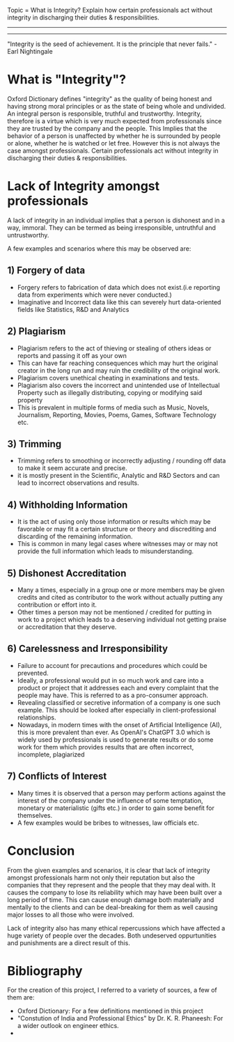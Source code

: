 Topic = What is Integrity? Explain how certain professionals act without integrity in discharging their duties & responsibilities.
* * *
***

<font align=centre>"Integrity is the seed of achievement. It is the principle that never fails."
\- Earl Nightingale</font>
# What is "Integrity"? 
Oxford Dictionary defines "integrity" as the quality of being honest and having strong moral principles or as the state of being whole and undivided. An integral person is responsible, truthful and trustworthy.
Integrity, therefore is a virtue which is very much expected from professionals since they are trusted by the company and the people. This Implies that the behavior of a person is unaffected by whether he is surrounded by people or alone, whether he is watched or let free. However this is not always the case amongst professionals. Certain professionals act without integrity in discharging their duties & responsibilities.

# Lack of Integrity amongst professionals
A lack of integrity in an individual implies that a person is dishonest and in a way, immoral. They can be termed as being irresponsible, untruthful and untrustworthy. 

A few examples and scenarios where this may be observed are:

## 1) Forgery of data
- Forgery refers to fabrication of data which does not exist.(i.e reporting data from experiments which were never conducted.)
- Imaginative and Incorrect data like this can severely hurt data-oriented fields like Statistics, R&D and Analytics

## 2) Plagiarism
- Plagiarism refers to the act of thieving or stealing of others ideas or reports and passing it off as your own
- This can have far reaching consequences which may hurt the original creator in the long run and may ruin the credibility of the original work.
- Plagiarism covers unethical cheating in examinations and tests.
- Plagiarism also covers the incorrect and unintended use of Intellectual Property such as illegally distributing, copying or modifying said property
- This is prevalent in multiple forms of media such as Music, Novels, Journalism, Reporting, Movies, Poems, Games, Software Technology etc.

## 3) Trimming
- Trimming refers to smoothing or incorrectly adjusting / rounding off data to make it seem accurate and precise.
- it is mostly present in the Scientific, Analytic and R&D Sectors and can lead to incorrect observations and results.

## 4) Withholding Information
- It is the act of using only those information or results which may be favorable or may fit a certain structure or theory and discrediting and discarding of the remaining information.
- This is common in many legal cases where witnesses may or may not provide the full information which leads to misunderstanding.

## 5) Dishonest Accreditation
- Many a times, especially in a group one or more members may be given credits and cited as contributor to the work without actually putting any contribution or effort into it.
- Other times a person may not be mentioned / credited for putting in work to a project which leads to a deserving individual not getting praise or accreditation that they deserve.

## 6) Carelessness and Irresponsibility
- Failure to account for precautions and procedures which could be prevented.
- Ideally, a professional would put in so much work and care into a product or project that it addresses each and every complaint that the people may have. This is referred to as a pro-consumer approach.
- Revealing classified or secretive information of a company is one such example. This should be looked after especially in client-professional relationships.
- Nowadays, in modern times with the onset of Artificial Intelligence (AI), this is more prevalent than ever. As OpenAI's ChatGPT 3.0 which is widely used by professionals is used to generate results or do some work for them which provides results that are often incorrect, incomplete, plagiarized 

## 7) Conflicts of Interest
- Many times it is observed that a person may perform actions against the interest of the company under the influence of some temptation, monetary or materialistic (gifts etc.) in order to gain some benefit for themselves.
- A few examples would be bribes to witnesses, law officials etc.

# Conclusion
From the given examples and scenarios, it is clear that lack of integrity amongst professionals harm not only their reputation but also the companies that they represent and the people that they may deal with.
It causes the company to lose its reliability which may have been built over a long period of time. This can cause enough damage both materially and mentally to the clients and can be deal-breaking for them as well causing major losses to all those who were involved.

Lack of integrity also has many ethical repercussions which have affected a huge variety of people over the decades. Both undeserved oppurtunities and punishments are a direct result of this.


# Bibliography
For the creation of this project, I referred to a variety of sources, a few of them are:

- Oxford Dictionary: For a few definitions mentioned in this project
- "Constution of India and Professional Ethics" by Dr. K. R. Phaneesh: For a wider outlook on engineer ethics.
- 